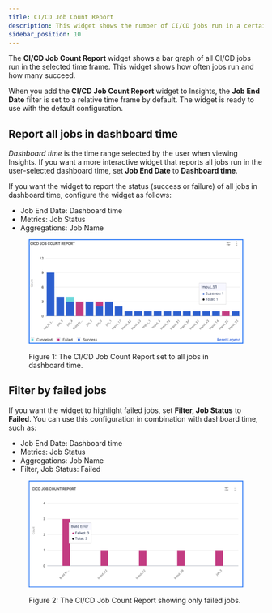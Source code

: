 ```yaml
---
title: CI/CD Job Count Report
description: This widget shows the number of CI/CD jobs run in a certain time frame.
sidebar_position: 10
---
```


The **CI/CD Job Count Report** widget shows a bar graph of all CI/CD jobs run in the selected time frame. This widget shows how often jobs run and how many succeed.

When you add the **CI/CD Job Count Report** widget to Insights, the **Job End Date** filter is set to a relative time frame by default. The widget is ready to use with the default configuration.

## Report all jobs in dashboard time

_Dashboard time_ is the time range selected by the user when viewing Insights. If you want a more interactive widget that reports all jobs run in the user-selected dashboard time, set **Job End Date** to **Dashboard time**.

If you want the widget to report the status (success or failure) of all jobs in dashboard time, configure the widget as follows:

* Job End Date: Dashboard time
* Metrics: Job Status
* Aggregations: Job Name

<figure>

![](./static/ci-cd-job-count-report.png)

<figcaption>Figure 1: The CI/CD Job Count Report set to all jobs in dashboard time.</figcaption>
</figure>

## Filter by failed jobs

If you want the widget to highlight failed jobs, set **Filter, Job Status** to **Failed**. You can use this configuration in combination with dashboard time, such as:

* Job End Date: Dashboard time
* Metrics: Job Status
* Aggregations: Job Name
* Filter, Job Status: Failed

<figure>

![](./static/ci-cd-job-count-report-failed.png)

<figcaption>Figure 2: The CI/CD Job Count Report showing only failed jobs.</figcaption>
</figure>
